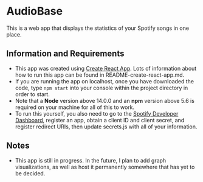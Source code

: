 # AudioBase

This is a web app that displays the statistics of your Spotify songs in one place. 

## Information and Requirements

- This app was created using [Create React App](https://github.com/facebook/create-react-app). Lots of information about how to run this app can be found in README-create-react-app.md.
- If you are running the app on localhost, once you have downloaded the code, type `npm start` into your console within the project directory in order to start.
- Note that a **Node** version above 14.0.0 and an **npm** version above 5.6 is required on your machine for all of this to work.
- To run this yourself, you also need to go to the [Spotify Developer Dashboard](https://developer.spotify.com/dashboard/), register an app, obtain a client ID and client secret, and register redirect URIs, then update secrets.js with all of your information.

## Notes
- This app is still in progress. In the future, I plan to add graph visualizations, as well as host it permanently somewhere that has yet to be decided.